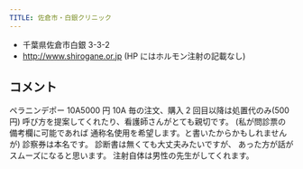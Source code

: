 ```yaml
---
TITLE: 佐倉市・白銀クリニック
---
```


- 千葉県佐倉市白銀 3-3-2
- <http://www.shirogane.or.jp> (HP にはホルモン注射の記載なし)

## コメント

ペラニンデポー 10A5000 円
10A 毎の注文、購入
2 回目以降は処置代のみ(500 円)
呼び方を提案してくれたり、看護師さんがとても親切です。 (私が問診票の備考欄に可能であれば
通称名使用を希望します。と書いたからかもしれませんが) 診察券は本名です。
診断書は無くても大丈夫みたいですが、
あった方が話がスムーズになると思います。
注射自体は男性の先生がしてくれます。
